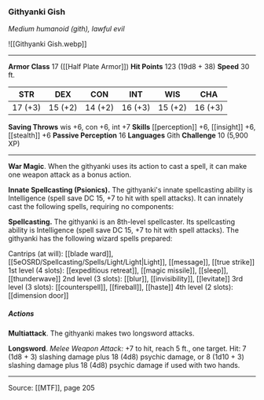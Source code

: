 ### Githyanki Gish
_Medium humanoid (gith), lawful evil_

![[Githyanki Gish.webp]]




---

**Armor Class** 17 ([[Half Plate Armor]])
**Hit Points** 123 (19d8 + 38)
**Speed** 30 ft.

| STR     | DEX     | CON     | INT     | WIS     | CHA     |
|---------|---------|---------|---------|---------|---------|
| 17 (+3) | 15 (+2) | 14 (+2) | 16 (+3) | 15 (+2) | 16 (+3) |

**Saving Throws** wis +6, con +6, int +7
**Skills** [[perception]] +6, [[insight]] +6, [[stealth]] +6
**Passive Perception** 16
**Languages** Gith
**Challenge** 10 (5,900 XP)

---

**War Magic**. When the githyanki uses its action to cast a spell, it can make one weapon attack as a bonus action.

**Innate Spellcasting (Psionics).** The githyanki's innate spellcasting ability is Intelligence (spell save DC 15, +7 to hit with spell attacks). It can innately cast the following spells, requiring no components:

**Spellcasting.** The githyanki is an 8th-level spellcaster. Its spellcasting ability is Intelligence (spell save DC 15, +7 to hit with spell attacks). The githyanki has the following wizard spells prepared:

Cantrips (at will): [[blade ward]], [[5eOSRD/Spellcasting/Spells/Light/Light|Light]], [[message]], [[true strike]]
1st level (4 slots): [[expeditious retreat]], [[magic missile]], [[sleep]], [[thunderwave]]
2nd level (3 slots): [[blur]], [[invisibility]], [[levitate]]
3rd level (3 slots): [[counterspell]], [[fireball]], [[haste]]
4th level (2 slots): [[dimension door]]

##### Actions
**Multiattack**. The githyanki makes two longsword attacks.

**Longsword**. _Melee Weapon Attack:_ +7 to hit, reach 5 ft., one target. Hit: 7 (1d8 + 3) slashing damage plus 18 (4d8) psychic damage, or 8 (1d10 + 3) slashing damage plus 18 (4d8) psychic damage if used with two hands.


---

Source: [[MTF]], page 205
